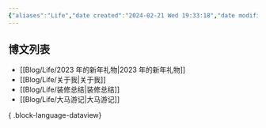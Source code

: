 ```yaml
---
{"aliases":"Life","date created":"2024-02-21 Wed 19:33:18","date modified":"2024-02-21 Wed 19:35:53","dg-publish":true,"permalink":"/Guide/Life/","dgPassFrontmatter":true}
---
```



## 博文列表

- [[Blog/Life/2023 年的新年礼物\|2023 年的新年礼物]]
- [[Blog/Life/关于我\|关于我]]
- [[Blog/Life/装修总结\|装修总结]]
- [[Blog/Life/大马游记\|大马游记]]

{ .block-language-dataview}
